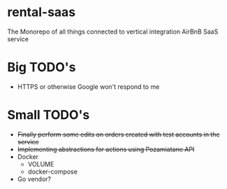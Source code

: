 # rental-saas
The Monorepo of all things connected to vertical integration AirBnB SaaS service

# Big TODO's  
- HTTPS or otherwise Google won't respond to me

# Small TODO's
- ~~Finally perform some edits on orders created with test accounts in the service~~
- ~~Implementing abstractions for actions using Pozamiatane API~~
- Docker  
  - VOLUME
  - docker-compose
- Go vendor?
